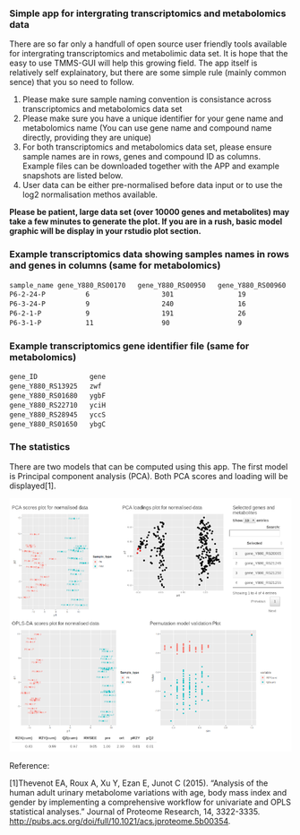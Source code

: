 ### Simple app for intergrating transcriptomics and metabolomics data
There are so far only a handfull of open source user friendly tools available for intergrating transcriptomics and metabolimic data set. It is hope that the easy to use TMMS-GUI will help this growing field.
The app itself is relatively self explainatory, but there are some simple rule (mainly common sence) that you so need to follow.

1. Please make sure sample naming convention is consistance across transcriptomics and metabolomics data set
2. Please make sure you have a unique identifier for your gene name and metabolomics name (You can use gene name and compound name directly, providing they are unique)
3. For both transcriptomics and metabolomics data set, please ensure sample names are in rows, genes and compound ID as columns. Example files can be downloaded together with the APP and example snapshots are listed below.
4. User data can be either pre-normalised before data input or to use the log2 normalisation methos available.

**Please be patient, large data set (over 10000 genes and metabolites) may take a few minutes to generate the plot. If you are in a rush, basic model graphic will be display in your rstudio plot section.**

### Example transcriptomics data showing samples names in rows and genes in columns (same for metabolomics)
```sh
sample_name	gene_Y880_RS00170	gene_Y880_RS00950	gene_Y880_RS00960	gene_Y880_RS01375
P6-2-24-P	       6	              301	             19	                 130
P6-3-24-P	       9	              240	             16	                 137
P6-2-1-P	       9                  191              	 26	                 239
P6-3-1-P	       11                 90	             9                 	 145
```


### Example transcriptomics gene identifier file (same for metabolomics)

```sh
gene_ID	            gene
gene_Y880_RS13925	zwf
gene_Y880_RS01680	ygbF
gene_Y880_RS22710	yciH
gene_Y880_RS28945	yccS
gene_Y880_RS01650	ybgC
```

### The statistics
There are two models that can be computed using this app. The first model is Principal component analysis (PCA). Both PCA scores and loading will be displayed[1]. 

![image](https://github.com/flolai/MSc_shiny/blob/master/app_graphics/plot_area.png?raw=true)



Reference:

[1]Thevenot EA, Roux A, Xu Y, Ezan E, Junot C (2015). “Analysis of the human adult urinary metabolome variations with age, body mass index and gender by implementing a comprehensive workflow for univariate and OPLS statistical analyses.” Journal of Proteome Research, 14, 3322-3335. http://pubs.acs.org/doi/full/10.1021/acs.jproteome.5b00354.


